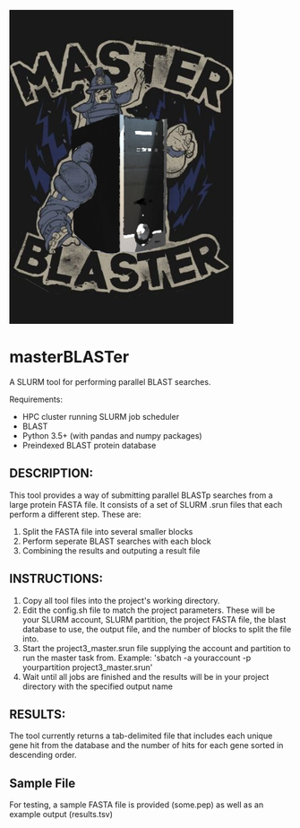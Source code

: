 ![alt text](master_BLASTer.png)

# masterBLASTer
A SLURM tool for performing parallel BLAST searches.

Requirements:
* HPC cluster running SLURM job scheduler
* BLAST
* Python 3.5+ (with pandas and numpy packages)
* Preindexed BLAST protein database

## DESCRIPTION:
This tool provides a way of submitting parallel BLASTp searches from a large protein FASTA file. It consists of a set of SLURM .srun files that each perform a different step. These are:
1) Split the FASTA file into several smaller blocks
2) Perform seperate BLAST searches with each block
3) Combining the results and outputing a result file

## INSTRUCTIONS:
1) Copy all tool files into the project's working directory.
2) Edit the config.sh file to match the project parameters. These will be your SLURM account, SLURM partition, the project FASTA file, the blast database to use, the output file, and the number of blocks to split the file into.
3) Start the project3_master.srun file supplying the account and partition to run the master task from.
Example: 'sbatch -a youraccount -p yourpartition project3_master.srun'
4) Wait until all jobs are finished and the results will be in your project directory with the specified output name

## RESULTS:
The tool currently returns a tab-delimited file that includes each unique gene hit from the database and the number of hits for each gene sorted in descending order.

## Sample File
For testing, a sample FASTA file is provided (some.pep) as well as an example output (results.tsv)


